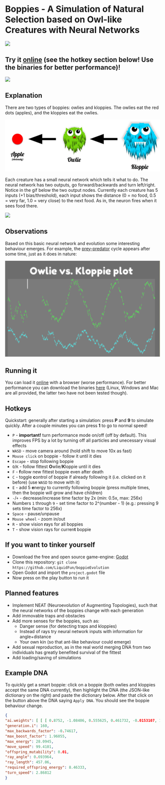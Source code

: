 # Boppies - A Simulation of Natural Selection based on Owl-like Creatures with Neural Networks

![](./Media/Simulation1.gif)

## Try it [online](https://boppie-evolution.brutenis.net) (see the hotkey section below! Use the binaries for better performance)!

![](./Media/Simulation2.gif)

## Explanation

There are two types of boppies: owlies and kloppies. The owlies eat the red dots (apples), and the kloppies eat the owlies. 

![](./Media/FoodChain.png)

Each creature has a small neural network which tells it what to do. The neural network has two outputs, go forward/backwards and turn left/right. Notice in the gif below the two output nodes.
Currently each creature has 5 inputs (+1 bias/threshold), each input shows the distance (0 = no food, 0.5 = very far, 1.0 = very close) to the next food. As in, the neuron fires when it sees
food there.

![](./Media/Simulation3.gif)

## Observations

Based on this basic neural network and evolution some interesting behaviour emerges. For example, the
[prey-predator](https://en.wikipedia.org/wiki/Lotka%E2%80%93Volterra_equations) cycle appears after some time, just as it does in nature:

![](./Media/PreyPredatorCycle.png)

## Running it

You can load it [online](https://boppie-evolution.brutenis.net) with a browser (worse performance).
For better performance you can download the binaries [here](https://github.com/LiquidFun/BoppieEvolution/releases/tag/0.1.0) (Linux, Windows and Mac are all provided, the latter two have not been tested though).

## Hotkeys

Quickstart: generally after starting a simulation: press **P** and **9** to simulate quickly. After a couple minutes you can press **1** to go to normal speed!

* `P` - **important!** turn performance mode on/off (off by default). This improves FPS by a lot by turning off all particles and unecessary visual effects
* `WASD` - move camera around (hold shift to move 10x as fast)
* `Mouse click` on boppie - follow it until it dies
* `Escape` - stop following boppie
* `O`/`K` - follow fittest **O**wlie/**K**loppie until it dies
* `F` - **f**ollow new fittest boppie even after death
* `C` - toggle **c**ontrol of boppie if already following it (i.e. clicked on it before) (use `WASD` to move with it)
* `E` - add 5 **e**nergy to currently following boppie (press multiple times, then the boppie will grow and have children)
* `-`/`+` - decrease/increase time factor by 2x (min: 0.5x, max: 256x)
* Numbers `1` through `9` - set time factor to 2^(number - 1)  (e.g.: pressing 9 sets time factor to 256x)
* `Space` - pause/unpause
* `Mouse wheel` - zoom in/out
* `R` - show vision **r**ays for all boppies
* `T` - show vision rays for curren**t** boppie

## If you want to tinker yourself

* Download the free and open source game-engine: [Godot](https://godotengine.org/)
* Clone this repository: `git clone https://github.com/LiquidFun/boppieEvolution`
* Open Godot and import the `project.godot` file
* Now press on the play button to run it 

## Planned features

* Implement NEAT (Neuroevolution of Augmenting Topologies), such that the neural networks of the boppies change with each generation
* Add immovable traps and obstacles
* Add more senses for the boppies, such as:
    * Danger sense (for detecting traps and kloppies)
    * Instead of rays try neural network inputs with information for angle+distance
    * Your own kin (so that ant-like behaviour could emerge)
* Add sexual reproduction, as in the real world merging DNA from two individuals has greatly benefited survival of the fittest
* Add loading/saving of simulations

## Example DNA

To quickly get a smart boppie: click on a boppie (both owlies and kloppies accept the same DNA currently), then highlight the DNA (the JSON-like dictionary on the right) and paste the dictionary below. After that click on the button above the DNA saying `Apply DNA`. You should see the boppie behaviour change.

```json
{
"ai.weights": [ [ [ 0.8752, -1.08406, 0.555625, 0.461732, -0.0153107, 1.60833 ], [ -0.772722, 0.891377, -1.54916, -0.189993, -0.303271, 0.0107722 ] ] ],
"generation.i": 160,
"max_backwards_factor": -0.74617,
"max_boost_factor": 1.96055,
"max_energy": 28.0945,
"move_speed": 99.4101,
"offspring_mutability": 0.01,
"ray_angle": 0.693964,
"ray_length": 457.06,
"required_offspring_energy": 8.46333,
"turn_speed": 2.86812
}
```
